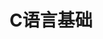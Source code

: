 ---
lang: zh-CN
title: C语言基础
titleTemplate: 数据结构需要掌握的C语言基础
description: 学好C语言，走遍天下都不怕
aside: left
lastUpdated: true
sidebar: false
footer: false
prev:
  text: '第六篇|二次型'
  link: '/study/math/Linear_Algebra/二次型'
next:
  text: '第一篇|导论'
  link: '/study/Political/马原/导论'  
---